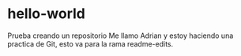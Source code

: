 # hello-world
Prueba creando un repositorio
Me llamo Adrian y estoy haciendo una practica de Git, esto va para la rama readme-edits.
